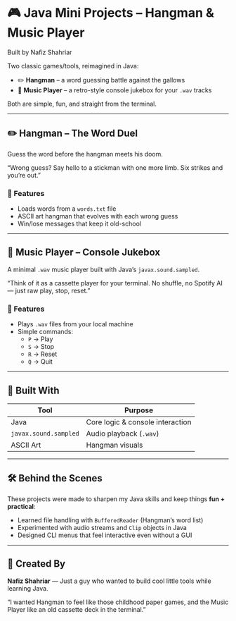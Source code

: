 # 🎮 Java Mini Projects – Hangman & Music Player  
Built by Nafiz Shahriar  

Two classic games/tools, reimagined in Java:  
- ✏️ **Hangman** – a word guessing battle against the gallows  
- 🎵 **Music Player** – a retro-style console jukebox for your `.wav` tracks  

Both are simple, fun, and straight from the terminal.  

---

## ✏️ Hangman – The Word Duel  
Guess the word before the hangman meets his doom.  

“Wrong guess? Say hello to a stickman with one more limb. Six strikes and you’re out.”  

### 🧠 Features
- Loads words from a `words.txt` file  
- ASCII art hangman that evolves with each wrong guess  
- Win/lose messages that keep it old-school  

---

## 🎵 Music Player – Console Jukebox  
A minimal `.wav` music player built with Java’s `javax.sound.sampled`.  

“Think of it as a cassette player for your terminal. No shuffle, no Spotify AI — just raw play, stop, reset.”  

### 🧠 Features
- Plays `.wav` files from your local machine  
- Simple commands:  
  - `P` → Play  
  - `S` → Stop  
  - `R` → Reset  
  - `Q` → Quit  

---

## 🚀 Built With
Tool | Purpose
-----|---------
Java | Core logic & console interaction  
`javax.sound.sampled` | Audio playback (`.wav`)  
ASCII Art | Hangman visuals  

---

## 🛠️ Behind the Scenes
These projects were made to sharpen my Java skills and keep things **fun + practical**:  
- Learned file handling with `BufferedReader` (Hangman’s word list)  
- Experimented with audio streams and `Clip` objects in Java  
- Designed CLI menus that feel interactive even without a GUI  

---

## 👤 Created By
**Nafiz Shahriar** — Just a guy who wanted to build cool little tools while learning Java.  

“I wanted Hangman to feel like those childhood paper games, and the Music Player like an old cassette deck in the terminal.”  




